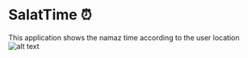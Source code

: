 # SalatTime ⏰
This application shows the namaz time according to the user location
![alt text](http://github.com/Technogeekpro/SalatTime/ScreenShot/ss.png)
